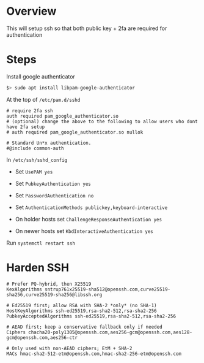 # Overview

This will setup ssh so that both public key + 2fa are required for authentication

# Steps
Install google authenticator

```sh
$> sudo apt install libpam-google-authenticator
```

At the top of `/etc/pam.d/sshd`

```
# require 2fa ssh
auth required pam_google_authenticator.so
# (optional) change the above to the following to allow users who dont have 2fa setup
# auth required pam_google_authenticator.so nullok

# Standard Un*x authentication.
#@include common-auth
```

In `/etc/ssh/sshd_config`

* Set `UsePAM yes`
* Set `PubkeyAuthentication yes`
* Set `PasswordAuthentication no`
* Set `AuthenticationMethods publickey,keyboard-interactive`

* On holder hosts set `ChallengeResponseAuthentication yes`
* On newer hosts set `KbdInteractiveAuthentication yes`

Run `systemctl restart ssh`

# Harden SSH

```
# Prefer PQ-hybrid, then X25519
KexAlgorithms sntrup761x25519-sha512@openssh.com,curve25519-sha256,curve25519-sha256@libssh.org

# Ed25519 first; allow RSA with SHA-2 *only* (no SHA-1)
HostKeyAlgorithms ssh-ed25519,rsa-sha2-512,rsa-sha2-256
PubkeyAcceptedAlgorithms ssh-ed25519,rsa-sha2-512,rsa-sha2-256

# AEAD first; keep a conservative fallback only if needed
Ciphers chacha20-poly1305@openssh.com,aes256-gcm@openssh.com,aes128-gcm@openssh.com,aes256-ctr

# Only used with non-AEAD ciphers; EtM + SHA-2
MACs hmac-sha2-512-etm@openssh.com,hmac-sha2-256-etm@openssh.com
```
